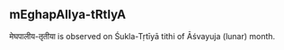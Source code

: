 ## mEghapAlIya-tRtIyA

मेघपालीय-तृतीया is observed on Śukla-Tṛtīyā tithi of Āśvayuja (lunar) month.



